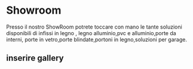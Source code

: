 # Showroom

Presso il nostro ShowRoom potrete toccare con mano le tante soluzioni disponibili di infissi in legno , legno alluminio,pvc e alluminio,porte da interni, porte in vetro,porte blindate,portoni in legno,soluzioni per garage.

## inserire gallery
